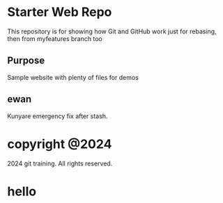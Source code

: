 # Starter Web Repo

This repository is for showing how Git and GitHub work
just for rebasing, then from myfeatures branch too

## Purpose

Sample website with plenty of files for demos

## ewan
Kunyare emergency fix after stash.

# copyright @2024
2024 git training. All rights reserved.

# hello
